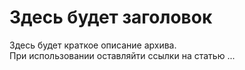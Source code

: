 # Здесь будет заголовок
Здесь будет краткое описание архива.  
При использовании оставляйти ссылки на статью ...
